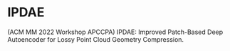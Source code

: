# IPDAE
(ACM MM 2022 Workshop APCCPA) IPDAE: Improved Patch-Based Deep Autoencoder for Lossy Point Cloud Geometry Compression.
